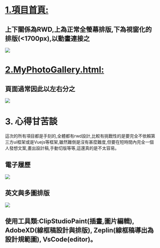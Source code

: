 # [1.項目首頁:](https://tony0831-l.github.io/1101-CLASSDEMO-409631024/)

## 上下關係為RWD,上為正常全螢幕排版,下為視窗化的排版(<1700px),以動畫連接之

![](https://i.imgur.com/ehEtv9F.png)









# [2.MyPhotoGallery.html:](https://tony0831-l.github.io/1101-CLASSDEMO-409631024/w04/myPhotoGallery/myPhotoGallery.html)
## 頁面過常因此以左右分之

![](https://i.imgur.com/EzMDbqw.png)









# 3. 心得甘苦談

這次的所有項目都是手刻的,全體都有rwd設計,比較有挑戰性的是要完全不依賴第三方ui框架或是Vuejs等框架,雖然難倒是沒有甚麼難度,但要在短時間內完全一個人發想文案,畫出設計稿,手動切版等等,這還真的是不太容易。

## 電子履歷

![](https://i.imgur.com/uluWaxK.png)

## 英文與多圖排版

![](https://i.imgur.com/mAHTYJu.png)

## 使用工具類:ClipStudioPaint(插畫,圖片編輯), AdobeXD(線框稿設計與排版), Zeplin(線框稿導出為設計規範圖), VsCode(editor)。